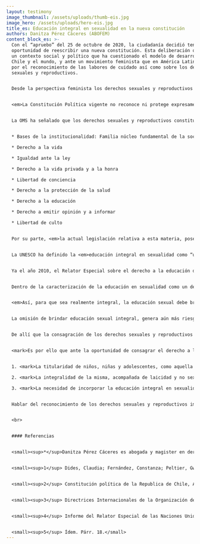 ```yaml
---
layout: testimony
image_thumbnail: /assets/uploads/thumb-eis.jpg
image_hero: /assets/uploads/hero-eis.jpg
title_es: Educación integral en sexualidad en la nueva constitución
authors: Danitza Pérez Cáceres (ABOFEM)
content_block_es: >-
  Con el “apruebo” del 25 de octubre de 2020, la ciudadanía decidió tener la
  oportunidad de reescribir una nueva constitución. Esta deliberación ocurre en
  un contexto social y político que ha cuestionado el modelo de desarrollo en
  Chile y el mundo, y ante un movimiento feminista que en América Latina clama
  por el reconocimiento de las labores de cuidado así como sobre los derechos
  sexuales y reproductivos.


  Desde la perspectiva feminista los derechos sexuales y reproductivos están en permanente construcción y son objeto de intensas reflexiones y debates. A pesar de esto, en la literatura se pueden encontrar algunos acercamientos a su definición. <em>Los derechos sexuales y reproductivos se comprenden como: “... libertades fundamentales que corresponden a todas las personas, sin discriminación, y que permiten adoptar libremente, sin ningún tipo de coacción o violencia, una amplia gama de decisiones sobre aspectos consustanciales a la vida humana, como son la sexualidad y la reproducción.</em> Implica contar con información y acceso a los servicios y medios que se requieren para ejercer estas decisiones y también conlleva el derecho a tener la posibilidad de alcanzar el máximo de placer, de bienestar y de felicidad posibles”.<sup>1</sup> 


  <em>La Constitución Política vigente no reconoce ni protege expresamente los derechos sexuales y reproductivos</em>, pese a que se entiende que debe ser interpretada en armonía con las obligaciones internacionales asumidas por el Estado de Chile en materia de derechos humanos por los tratados internacionales ratificados por Chile y que se encuentren vigentes.<sup>2</sup> 


  La OMS ha señalado que los derechos sexuales y reproductivos constituyen la aplicación de los derechos humanos existentes y estrechamente vinculados entre sí, entre los cuales observamos en nuestra legislación:


  * Bases de la institucionalidad: Familia núcleo fundamental de la sociedad

  * Derecho a la vida

  * Igualdad ante la ley

  * Derecho a la vida privada y a la honra

  * Libertad de conciencia

  * Derecho a la protección de la salud

  * Derecho a la educación

  * Derecho a emitir opinión y a informar

  * Libertad de culto


  Por su parte, <em>la actual legislación relativa a esta materia, posee un enfoque biologicista, adultocentrista y sanitario que poco o nada desarrollan aspectos claves de la salud sexual y reproductiva como el autoconomiento, la identidad, el respeto y consentimiento o el placer.</em> La Ley Nº 20.418, que fija normas sobre información, orientación y prestaciones en materia de regulación de la fertilidad, consagra la educación sexual en nuestra legislación. Desde un enfoque sanitario y el control de la fertilidad, en un breve inciso señala la obligatoriedad para los establecimientos educacionales de incluir dentro del ciclo de Enseñanza Media, un programa de educación sexual supeditado al proyecto educativo, convicciones y creencias que adopte e imparta cada establecimiento educacional y en conjunto con los centros de padres y apoderados. 


  La UNESCO ha definido la <em>educación integral en sexualidad como “un proceso que se basa en un currículo para enseñar y aprender acerca de los aspectos cognitivos, emocionales, físicos y sociales de la sexualidad. Su objetivo es preparar a los niños, niñas y jóvenes con conocimientos, habilidades, actitudes y valores que los empoderarán para: realizar su salud, bienestar y dignidad; desarrollar relaciones sociales y sexuales respetuosas; considerar cómo sus elecciones afectan su propio bienestar y el de los demás; y entender cuáles son sus derechos a lo largo de la vida y asegurarse de protegerlos”.<sup>3</sup> </em>


  Ya el año 2010, el Relator Especial sobre el derecho a la educación de la Organización de Naciones Unidas (ONU), emite el informe sobre al derecho humano a la educación sexual integral donde analiza y reconoce la necesidad de garantizar el derecho humano a la educación sexual el cual emana de la dignidad humana y requiere un enfoque de género y no sexista.<sup>4</sup> 


  Dentro de la caracterización de la educación en sexualidad como un derecho humano en sí mismo y no solo una expresión del derecho a la educación, es necesario entender la interdependencia de los derechos y cómo éste permite el ejercicio y disfrute de otros derechos humanos como la vida, la salud, la información, libertad de expresión, la no discriminación, entre otros. 


  <em>Así, para que sea realmente integral, la educación sexual debe brindar las herramientas necesarias para tomar decisiones en relación con una sexualidad que se corresponda con lo que cada ser humano elige como proyecto de vida en el marco de su realidad, de ahí que resulte crítico el reconocimiento de la calidad de titulares de este derecho a las niñas, niños y adolescentes.</em>


  La omisión de brindar educación sexual integral, genera aún más riesgos, dado que deja a las niñas, niños y adolescentes librados a su suerte en cuanto al tipo de conocimientos y mensajes, generalmente negativos, que reciben sobre la sexualidad. <em>Cuando no se proporciona educación sexual de manera explícita, en la práctica educativa predomina el denominado currículum oculto, con su potencial carga de prejuicios e inexactitudes, sobre los que no hay crítica ni control social o familiar posible.<sup>5</sup> </em>


  De allí que la consagración de los derechos sexuales y reproductivos sea una necesidad, que se ve un más tensionada cuando hablamos de educación integral en sexualidad. Las múltiples dimensiones que involucra este derecho, junto con un contexto de sociedad adultocentrista, genera que en la práctica los niños, niñas y adolescentes no son reconocidos como sujetos titulares de este derecho y el acceso sea limitado. 


  <mark>Es por ello que ante la oportunidad de consagrar el derecho a la educación sexual en la nueva constitución, logremos identificar al menos tres cuestiones clave:</mark>


  1. <mark>La titularidad de niños, niñas y adolescentes, como aquella población principalmente afectada por las barreras de acceso y la obligatoriedad en todo el ciclo educativo, en el entendido de que somos seres complejos y sexuados.</mark>

  2. <mark>La integralidad de la misma, acompañada de laicidad y no sexismo. Aquí sale a relucir la necesidad de incorporar educación integral, libre de sesgos, con contenidos pertinentes y objetivos de acuerdo al grado de madurez del niño, niña y adolescente.</mark>

  3. <mark>La necesidad de incorporar la educación integral en sexualidad en la formación docente.</mark>


  Hablar del reconocimiento de los derechos sexuales y reproductivos implica una <em>amplitud de aspectos y cuestiones tales como la facultad de decidir libre y responsablemente si tener o no relaciones sexuales, de tenerlas en forma segura, si se quiere tener hijos o no, el número de estos o de protegerse de embarazos no deseados y de infecciones de transmisión sexual, entre otros.</em> Sin embargo, la facultad de decidir y ejercer la autonomía sobre nuestros cuerpos, se presenta como un hilo conductor entre la mayoría de los aspectos que involucran los derechos sexuales y reproductivos. La educación integral en sexualidad se presenta como una herramienta para que el ejercicio de la autonomía sea real, libre y responsable, de manera tal de contribuir al desarrollo integral de todas las personas.


  <br>


  #### Referencias


  <small><sup>*</sup>Danitza Pérez Cáceres es abogada y magister en derecho internacional de los derechos humanos. Directora ejecutiva de la asociación de abogadas feministas de Chile, ABOFEM. Correo electrónico: danitza.perezcaceres@gmail.com.</small>


  <small><sup>1</sup> Dides, Claudia; Fernández, Constanza; Peltier, Gwendoline. 2015. Aborto en Chile: cifras y testimonios que respaldan la exigencia de la legalización del aborto por tres causales. En: Revista Nomalías, Diciembre 2015. Nº 20. p. 11.</small>


  <small><sup>2</sup> Constitución política de la Republica de Chile, Artículo 5º, inciso 2º.</small>


  <small><sup>3</sup> Directrices Internacionales de la Organización de las Naciones Unidas para la Educación, la Ciencia y la Cultura, UNESCO (2018).</small>


  <small><sup>4</sup> Informe del Relator Especial de las Naciones Unidas sobre el derecho a la educación. 23 de julio de 2010. Párr. 14.</small>


  <small><sup>5</sup> Ídem. Párr. 18.</small>
---
```

